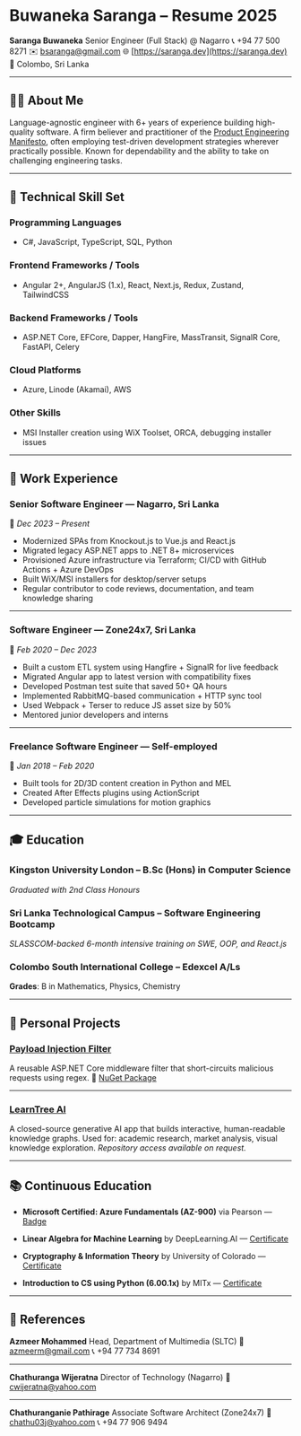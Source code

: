 # Buwaneka Saranga – Resume 2025

**Saranga Buwaneka**
Senior Engineer (Full Stack) @ Nagarro
📞 +94 77 500 8271
✉️ [bsaranga@gmail.com](mailto:bsaranga@gmail.com)
🌐 [https://saranga.dev](https://saranga.dev)
📍 Colombo, Sri Lanka

---

## 🧑‍💻 About Me

Language-agnostic engineer with 6+ years of experience building high-quality software. A firm believer and practitioner of the [Product Engineering Manifesto](https://github.com/anttiviljami/product-engineer-manifesto), often employing test-driven development strategies wherever practically possible. Known for dependability and the ability to take on challenging engineering tasks.

---

## 🧠 Technical Skill Set

### Programming Languages

* C#, JavaScript, TypeScript, SQL, Python

### Frontend Frameworks / Tools

* Angular 2+, AngularJS (1.x), React, Next.js, Redux, Zustand, TailwindCSS

### Backend Frameworks / Tools

* ASP.NET Core, EFCore, Dapper, HangFire, MassTransit, SignalR Core, FastAPI, Celery

### Cloud Platforms

* Azure, Linode (Akamai), AWS

### Other Skills

* MSI Installer creation using WiX Toolset, ORCA, debugging installer issues

---

## 💼 Work Experience

### **Senior Software Engineer** — Nagarro, Sri Lanka

📅 *Dec 2023 – Present*

* Modernized SPAs from Knockout.js to Vue.js and React.js
* Migrated legacy ASP.NET apps to .NET 8+ microservices
* Provisioned Azure infrastructure via Terraform; CI/CD with GitHub Actions + Azure DevOps
* Built WiX/MSI installers for desktop/server setups
* Regular contributor to code reviews, documentation, and team knowledge sharing

---

### **Software Engineer** — Zone24x7, Sri Lanka

📅 *Feb 2020 – Dec 2023*

* Built a custom ETL system using Hangfire + SignalR for live feedback
* Migrated Angular app to latest version with compatibility fixes
* Developed Postman test suite that saved 50+ QA hours
* Implemented RabbitMQ-based communication + HTTP sync tool
* Used Webpack + Terser to reduce JS asset size by 50%
* Mentored junior developers and interns

---

### **Freelance Software Engineer** — Self-employed

📅 *Jan 2018 – Feb 2020*

* Built tools for 2D/3D content creation in Python and MEL
* Created After Effects plugins using ActionScript
* Developed particle simulations for motion graphics

---

## 🎓 Education

### Kingston University London – B.Sc (Hons) in Computer Science

*Graduated with 2nd Class Honours*

### Sri Lanka Technological Campus – Software Engineering Bootcamp

*SLASSCOM-backed 6-month intensive training on SWE, OOP, and React.js*

### Colombo South International College – Edexcel A/Ls

**Grades**: B in Mathematics, Physics, Chemistry

---

## 🔧 Personal Projects

### [Payload Injection Filter](https://github.com/bsaranga/PayloadInjectionFilter)

A reusable ASP.NET Core middleware filter that short-circuits malicious requests using regex.
🔗 [NuGet Package](https://www.nuget.org/packages/Zone24x7.PayloadInjectionFilter/)

---

### [LearnTree AI](https://learntree.ai)

A closed-source generative AI app that builds interactive, human-readable knowledge graphs.
Used for: academic research, market analysis, visual knowledge exploration.
*Repository access available on request.*

---

## 📚 Continuous Education

* **Microsoft Certified: Azure Fundamentals (AZ-900)**
  via Pearson — [Badge](https://www.credly.com/badges/d7185838-3573-4ab5-9d91-f07ceb0c5138)

* **Linear Algebra for Machine Learning**
  by DeepLearning.AI — [Certificate](https://coursera.org/verify/7L3ZXEUHVWWT)

* **Cryptography & Information Theory**
  by University of Colorado — [Certificate](https://www.coursera.org/account/accomplishments/certificate/BF36UYWDTW8A)

* **Introduction to CS using Python (6.00.1x)**
  by MITx — [Certificate](https://courses.edx.org/certificates/5bec5895ee594edf9ff6043ec21e68ca)

---

## 👥 References

**Azmeer Mohammed**
Head, Department of Multimedia (SLTC)
📧 [azmeerm@gmail.com](mailto:azmeerm@gmail.com)
📞 +94 77 734 8691

---

**Chathuranga Wijeratna**
Director of Technology (Nagarro)
📧 [cwijeratna@yahoo.com](mailto:cwijeratna@yahoo.com)

---

**Chathuranganie Pathirage**
Associate Software Architect (Zone24x7)
📧 [chathu03j@yahoo.com](mailto:chathu03j@yahoo.com)
📞 +94 77 906 9494